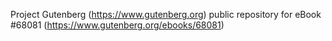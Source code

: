 Project Gutenberg (https://www.gutenberg.org) public repository for eBook #68081 (https://www.gutenberg.org/ebooks/68081)
